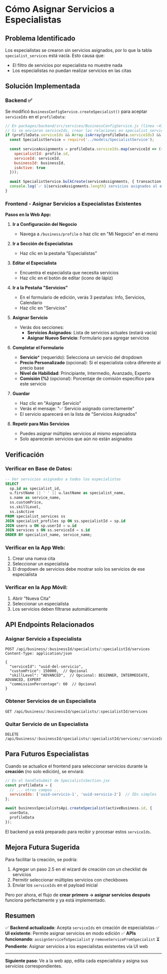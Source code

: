  # Cómo Asignar Servicios a Especialistas

## Problema Identificado

Los especialistas se crearon sin servicios asignados, por lo que la tabla `specialist_services` está vacía. Esto causa que:
- El filtro de servicios por especialista no muestre nada
- Los especialistas no puedan realizar servicios en las citas

## Solución Implementada

### Backend ✅
Se modificó `BusinessConfigService.createSpecialist()` para aceptar `serviceIds` en el `profileData`:

```javascript
// En packages/backend/src/services/BusinessConfigService.js (línea ~430)
// Si se enviaron serviceIds, crear las relaciones en specialist_services
if (profileData.serviceIds && Array.isArray(profileData.serviceIds) && profileData.serviceIds.length > 0) {
  const SpecialistService = require('../models/SpecialistService');
  
  const serviceAssignments = profileData.serviceIds.map(serviceId => ({
    specialistId: profile.id,
    serviceId: serviceId,
    businessId: businessId,
    isActive: true
  }));
  
  await SpecialistService.bulkCreate(serviceAssignments, { transaction });
  console.log(`✅ ${serviceAssignments.length} servicios asignados al especialista ${profile.id}`);
}
```

### Frontend - Asignar Servicios a Especialistas Existentes

**Pasos en la Web App:**

1. **Ir a Configuración del Negocio**
   - Navega a `/business/profile` o haz clic en "Mi Negocio" en el menú

2. **Ir a Sección de Especialistas**
   - Haz clic en la pestaña "Especialistas"

3. **Editar el Especialista**
   - Encuentra el especialista que necesita servicios
   - Haz clic en el botón de editar (icono de lápiz)

4. **Ir a la Pestaña "Servicios"**
   - En el formulario de edición, verás 3 pestañas: Info, Servicios, Calendario
   - Haz clic en "Servicios"

5. **Asignar Servicio**
   - Verás dos secciones:
     - **Servicios Asignados**: Lista de servicios actuales (estará vacía)
     - **Asignar Nuevo Servicio**: Formulario para agregar servicios

6. **Completar el Formulario**
   - **Servicio*** (requerido): Selecciona un servicio del dropdown
   - **Precio Personalizado** (opcional): Si el especialista cobra diferente al precio base
   - **Nivel de Habilidad**: Principiante, Intermedio, Avanzado, Experto
   - **Comisión (%)** (opcional): Porcentaje de comisión específico para este servicio

7. **Guardar**
   - Haz clic en "Asignar Servicio"
   - Verás el mensaje: "✅ Servicio asignado correctamente"
   - El servicio aparecerá en la lista de "Servicios Asignados"

8. **Repetir para Más Servicios**
   - Puedes asignar múltiples servicios al mismo especialista
   - Solo aparecerán servicios que aún no están asignados

## Verificación

### Verificar en Base de Datos:
```sql
-- Ver servicios asignados a todos los especialistas
SELECT 
  sp.id as specialist_id,
  u.firstName || ' ' || u.lastName as specialist_name,
  s.name as service_name,
  ss.customPrice,
  ss.skillLevel,
  ss.isActive
FROM specialist_services ss
JOIN specialist_profiles sp ON ss.specialistId = sp.id
JOIN users u ON sp.userId = u.id
JOIN services s ON ss.serviceId = s.id
ORDER BY specialist_name, service_name;
```

### Verificar en la App Web:
1. Crear una nueva cita
2. Seleccionar un especialista
3. El dropdown de servicios debe mostrar solo los servicios de ese especialista

### Verificar en la App Móvil:
1. Abrir "Nueva Cita"
2. Seleccionar un especialista
3. Los servicios deben filtrarse automáticamente

## API Endpoints Relacionados

### Asignar Servicio a Especialista
```http
POST /api/business/:businessId/specialists/:specialistId/services
Content-Type: application/json

{
  "serviceId": "uuid-del-servicio",
  "customPrice": 150000,  // Opcional
  "skillLevel": "ADVANCED",  // Opcional: BEGINNER, INTERMEDIATE, ADVANCED, EXPERT
  "commissionPercentage": 60  // Opcional
}
```

### Obtener Servicios de un Especialista
```http
GET /api/business/:businessId/specialists/:specialistId/services
```

### Quitar Servicio de un Especialista
```http
DELETE /api/business/:businessId/specialists/:specialistId/services/:serviceId
```

## Para Futuros Especialistas

Cuando se actualice el frontend para seleccionar servicios durante la **creación** (no solo edición), se enviará:

```javascript
// En el handleSubmit de SpecialistsSection.jsx
const profileData = {
  // ... otros campos ...
  serviceIds: ['uuid-servicio-1', 'uuid-servicio-2']  // IDs simples
};

await businessSpecialistsApi.createSpecialist(activeBusiness.id, {
  userData,
  profileData
});
```

El backend ya está preparado para recibir y procesar estos `serviceIds`.

## Mejora Futura Sugerida

Para facilitar la creación, se podría:
1. Agregar un paso 2.5 en el wizard de creación con un checklist de servicios
2. Permitir seleccionar múltiples servicios con checkboxes
3. Enviar los `serviceIds` en el payload inicial

Pero por ahora, el flujo de **crear primero → asignar servicios después** funciona perfectamente y ya está implementado.

## Resumen

✅ **Backend actualizado**: Acepta `serviceIds` en creación de especialistas
✅ **UI existente**: Permite asignar servicios en modo edición
✅ **APIs funcionando**: `assignServiceToSpecialist` y `removeServiceFromSpecialist`
⏳ **Pendiente**: Asignar servicios a los especialistas existentes vía UI web

---

**Siguiente paso**: Ve a la web app, edita cada especialista y asigna sus servicios correspondientes.
